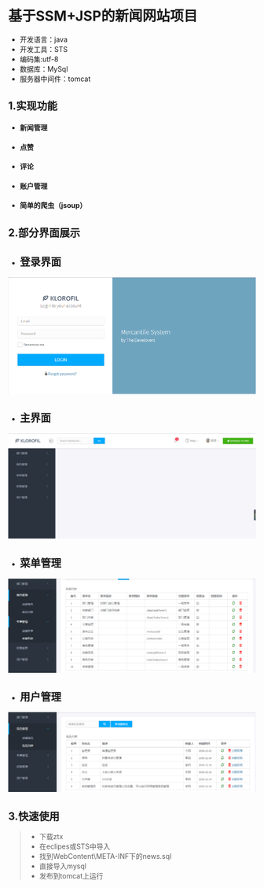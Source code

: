 # 基于SSM+JSP的新闻网站项目
* 开发语言：java
* 开发工具：STS
* 编码集:utf-8
* 数据库：MySql
* 服务器中间件：tomcat 

## 1.实现功能
   * #### 新闻管理
   * #### 点赞
   * #### 评论
   * #### 账户管理
   * #### 简单的爬虫（jsoup）
   
## 2.部分界面展示
* ## 登录界面
![](https://github.com/phyear/MyCase/blob/master/image/login.png "登录界面")
* ## 主界面
![](https://github.com/phyear/MyCase/blob/master/image/main.png "主界面")
* ## 菜单管理
![](https://github.com/phyear/MyCase/blob/master/image/menuList.png "菜单管理")
* ## 用户管理
![](https://github.com/phyear/MyCase/blob/master/image/roleList.png "用户管理")

## 3.快速使用

> * 下载ztx
> * 在eclipes或STS中导入
> * 找到WebContent\META-INF下的news.sql
> * 直接导入mysql
> * 发布到tomcat上运行

